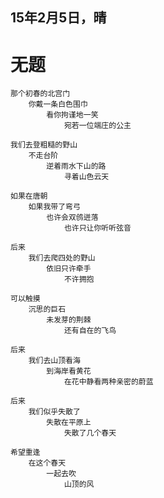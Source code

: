 
## 15年2月5日，晴

# 无题

	那个初春的北宫门
		你戴一条白色围巾
			看你拘谨地一笑
				宛若一位端庄的公主
	
	我们去登粗糙的野山
		不走台阶
			逆着雨水下山的路
				寻着山色云天               
	
	如果在唐朝
		如果我带了弯弓
			也许会双鸧迸落
				也许只让你听听弦音
	
	后来
		我们去爬四处的野山
	 		依旧只许牵手
				不许拥抱

	可以触摸
		沉思的巨石
			未发芽的荆棘
				还有自在的飞鸟
				
	后来
		我们去山顶看海
			到海岸看黄花
				在花中静看两种亲密的蔚蓝
	
	后来
		我们似乎失散了
			失散在平原上
				失散了几个春天
	
	希望重逢
		在这个春天
			一起去吹
				山顶的风

